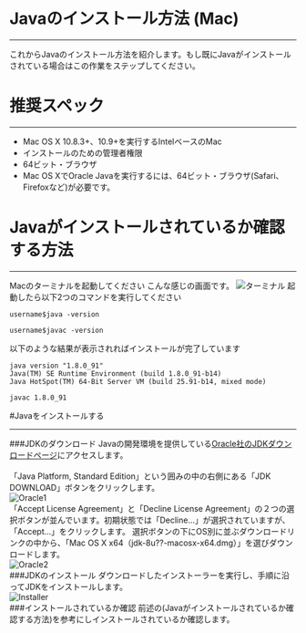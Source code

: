 # Javaのインストール方法 (Mac)
* * * *
これからJavaのインストール方法を紹介します。もし既にJavaがインストールされている場合はこの作業をステップしてください。

# 推奨スペック
* * * * *
- Mac OS X 10.8.3+、10.9+を実行するIntelベースのMac
- インストールのための管理者権限
- 64ビット・ブラウザ
- Mac OS XでOracle Javaを実行するには、64ビット・ブラウザ(Safari、Firefoxなど)が必要です。

# Javaがインストールされているか確認する方法
* * * *
Macのターミナルを起動してください
こんな感じの画面です。
![ターミナル](https://github.com/flatfisher/textbook-java/blob/master/material/img/introduction/terminal.png?raw=true "Terminal")
起動したら以下2つのコマンドを実行してください

```
username$java -version
```

```
username$javac -version
```

以下のような結果が表示されればインストールが完了しています

```
java version "1.8.0_91"
Java(TM) SE Runtime Environment (build 1.8.0_91-b14)
Java HotSpot(TM) 64-Bit Server VM (build 25.91-b14, mixed mode)
```

```
javac 1.8.0_91
```

#Javaをインストールする
* * * *
###JDKのダウンロード
Javaの開発環境を提供している[Oracle社のJDKダウンロードページ](http://www.oracle.com/technetwork/java/javase/downloads/index.html)にアクセスします。<br>
<br>
「Java Platform, Standard Edition」という囲みの中の右側にある「JDK DOWNLOAD」ボタンをクリックします。
<br>
![Oracle1](https://github.com/flatfisher/textbook-java/blob/master/material/img/introduction/oracle1.png?raw=true "Oracle1")
<br>
「Accept License Agreement」と「Decline License Agreement」の２つの選択ボタンが並んでいます。初期状態では「Decline...」が選択されていますが、「Accept...」をクリックします。
選択ボタンの下にOS別に並ぶダウンロードリンクの中から、「Mac OS X x64（jdk-8u??-macosx-x64.dmg）」を選びダウンロードします。
<br>
![Oracle2](https://github.com/flatfisher/textbook-java/blob/master/material/img/introduction/oracle2.png?raw=true "Oracle2")
<br>
###JDKのインストール
ダウンロードしたインストーラーを実行し、手順に沿ってJDKをインストールします。
<br>
![Installer](https://github.com/flatfisher/textbook-java/blob/master/material/img/introduction/installer.png?raw=true "Installer")
<br>
###インストールされているか確認
前述の(Javaがインストールされているか確認する方法)を参考にしインストールされているか確認します。

